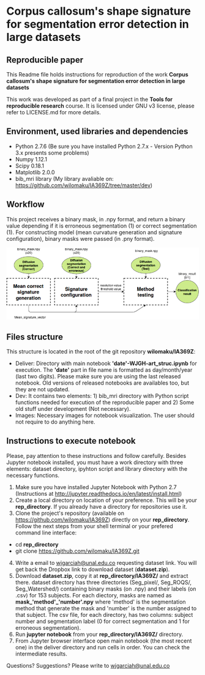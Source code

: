 # Corpus callosum's shape signature for segmentation error detection in large datasets

## Reproducible paper

This Readme file holds instructions for reproduction of the work **Corpus callosum's shape signature for segmentation error detection in large datasets**

This work was developed as part of a final project in the **Tools for reproducible research** course. It is licensed under GNU v3 license, please refer to LICENSE.md for more details.

## Environment, used libraries and dependencies

* Python 2.7.6 (Be sure you have installed Python 2.7.x - Version Python 3.x presents some problems)
* Numpy 1.12.1
* Scipy 0.18.1
* Matplotlib 2.0.0
* bib_mri library (My library avaliable on: https://github.com/wilomaku/IA369Z/tree/master/dev)

## Workflow

This project receives a binary mask, in .npy format, and return a binary value depending if it is erroneous segmentation (1) or correct segmentation (1). For constructing model (mean curvature generation and signature configuration), binary masks were passed (in .pny format).

![Alt text](figures/workflow_simp.png?raw=true "Title")

## Files structure

This structure is located in the root of the git repository **wilomaku/IA369Z**:

* Deliver: Directory with main notebook **'date'-WJGH-art_struc.ipynb** for execution. The **'date'** part in file name is formatted as day/month/year (last two digits). Please make sure you are using the last released notebook. Old versions of released notebooks are availables too, but they are not updated.
* Dev: It contains two elements: 1) bib_mri directory with Python script functions needed for execution of the reproducible paper and 2) Some old stuff under development (Not necessary).
* Images: Necessary images for notebook visualization. The user should not require to do anything here.

## Instructions to execute notebook

Please, pay attention to these instructions and follow carefully. Besides Jupyter notebook installed, you must have a work directory with three elements: dataset directory, ipyhton script and library directory with the necessary functions.

1. Make sure you have installed Jupyter Notebook with Python 2.7 (Instructions at http://jupyter.readthedocs.io/en/latest/install.html)
2. Create a local directory on location of your preference. This will be your **rep_directory**. If you already have a directory for repositories use it.
3. Clone the project's repository (available on https://github.com/wilomaku/IA369Z) directly on your **rep_directory**. Follow the next steps from your shell terminal or your prefered command line interface:
  - cd **rep_directory**
  - git clone https://github.com/wilomaku/IA369Z.git
4. Write a email to wjgarciah@unal.edu.co requesting dataset link. You will get back the Dropbox link to download dataset (**dataset.zip**).
5. Download **dataset.zip**, copy it at **rep_directory/IA369Z/** and extract there. dataset directory has three directories (Seg_pixel/, Seg_ROQS/, Seg_Watershed/) containing binary masks (on .npy) and their labels (on .csv) for 153 subjects. For each diectory, masks are named as **mask_'method'_'number'.npy** where 'method' is the segmentation method that generate the mask and 'number' is the number assigned to that subject. The csv file, for each directory, has two columns: subject number and segmentation label (0 for correct segmentation and 1 for erroneous segmentation).
6. Run **jupyter notebook** from your **rep_directory/IA369Z/** directory.
7. From Jupyter browser interface open main notebook (the most recent one) in the deliver directory and run cells in order. You can check the intermediate results.

Questions? Suggestions? Please write to wjgarciah@unal.edu.co
